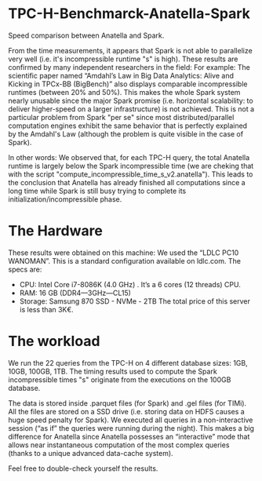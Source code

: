 TPC-H-Benchmarck-Anatella-Spark
===============================
Speed comparison between Anatella and Spark.

From the time measurements, it appears that Spark is not able to parallelize very well (i.e. it's incompressible runtime "s" is high). These results are confirmed by many independent researchers in the field: For example: The scientific paper named “Amdahl’s Law in Big Data Analytics: Alive and Kicking in TPCx-BB (BigBench)” also displays comparable incompressible runtimes (between 20% and 50%). This makes the whole Spark system nearly unusable since the major Spark promise (i.e. horizontal scalability: to deliver higher-speed on a larger infrastructure) is not achieved. This is not a particular problem from Spark "per se" since most distributed/parallel computation engines exhibit the same behavior that is perfectly explained by the Amdahl's Law (although the problem is quite visible in the case of Spark).

In other words: We observed that, for each TPC-H query, the total Anatella runtime is largely below the Spark incompressible time (we are cheking that with the script "compute_incompressible_time_s_v2.anatella"). This leads to the conclusion that Anatella has already finished all computations since a long time while Spark is still busy trying to complete its initialization/incompressible phase. 

The Hardware
============
These results were obtained on this machine: We used the “LDLC PC10 WANOMAN”. 
This is a standard configuration available on ldlc.com. The specs are:
* CPU: Intel Core i7-8086K (4.0 GHz) . It’s a 6 cores (12 threads) CPU.
* RAM: 16 GB (DDR4—3GHz—CL15)
* Storage: Samsung 870 SSD - NVMe - 2TB
The total price of this server is less than 3K€. 

The workload
============
We run the 22 queries from the TPC-H on 4 different database sizes: 1GB, 10GB, 100GB, 1TB.
The timing results used to compute the Spark incompressible times "s" originate from the executions on the 100GB database.

The data is stored inside .parquet files (for Spark) and .gel files (for TIMi). All the files are stored on a SSD drive (i.e. storing data on HDFS causes a huge speed penalty for Spark). We executed all queries in a non-interactive session (“as if” the queries were running during the night). This makes a big difference for Anatella since Anatella possesses an “interactive” mode that allows near instantaneous computation of the most complex queries (thanks to a unique advanced data-cache system).

Feel free to double-check yourself the results.
